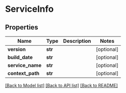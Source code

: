 # ServiceInfo

## Properties
Name | Type | Description | Notes
------------ | ------------- | ------------- | -------------
**version** | **str** |  | [optional] 
**build_date** | **str** |  | [optional] 
**service_name** | **str** |  | [optional] 
**context_path** | **str** |  | [optional] 

[[Back to Model list]](../README.md#documentation-for-models) [[Back to API list]](../README.md#documentation-for-api-endpoints) [[Back to README]](../README.md)



